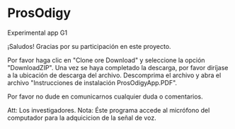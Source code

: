 # ProsOdigy
Experimental app G1

¡Saludos!
Gracias por su participación en este proyecto.


Por favor haga clic en "Clone ore Download" y seleccione la opción "DownloadZIP".
Una vez se haya completado la descarga, por favor diríjase a la ubicación de descarga del archivo.
Descomprima el archivo y abra el archivo "Instrucciones de instalación ProsOdigyApp.PDF".

Por favor no dude en comunicarnos cualquier duda o comentarios.

Att: Los investigadores. 
Nota: Éste programa accede al micrófono del computador para la adquicicion de la señal de voz.
